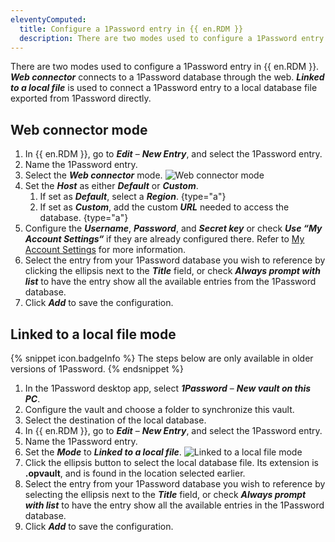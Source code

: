 ```yaml
---
eleventyComputed:
  title: Configure a 1Password entry in {{ en.RDM }}
  description: There are two modes used to configure a 1Password entry in {{ en.RDM }}.
---
```

There are two modes used to configure a 1Password entry in {{ en.RDM }}. ***Web connector*** connects to a 1Password database through the web. ***Linked to a local file*** is used to connect a 1Password entry to a local database file exported from 1Password directly.

## Web connector mode
1. In {{ en.RDM }}, go to ***Edit*** – ***New Entry***, and select the 1Password entry.
1. Name the 1Password entry.
1. Select the ***Web connector*** mode.
![Web connector mode](https://webdevolutions.azureedge.net/docs/en/kb/RDMW4000_2024_1.jpg)
1. Set the ***Host*** as either ***Default*** or ***Custom***.
    1. If set as ***Default***, select a ***Region***. {type="a"}
    1. If set as ***Custom***, add the custom ***URL*** needed to access the database. {type="a"}
1. Configure the ***Username***, ***Password***, and ***Secret key*** or check ***Use “My Account Settings“*** if they are already configured there. Refer to [My Account Settings](/rdm/commands/file/my-account-settings/) for more information.
1. Select the entry from your 1Password database you wish to reference by clicking the ellipsis next to the ***Title*** field, or check ***Always prompt with list*** to have the entry show all the available entries from the 1Password database.
1. Click ***Add*** to save the configuration.
## Linked to a local file mode
{% snippet icon.badgeInfo %}
The steps below are only available in older versions of 1Password.
{% endsnippet %}

1. In the 1Password desktop app, select ***1Password*** – ***New vault on this PC***.
1. Configure the vault and choose a folder to synchronize this vault.
1. Select the destination of the local database.
1. In {{ en.RDM }}, go to ***Edit*** – ***New Entry***, and select the 1Password entry.
1. Name the 1Password entry.
1. Set the ***Mode*** to ***Linked to a local file***.
![Linked to a local file mode](https://webdevolutions.azureedge.net/docs/en/kb/RDMW4001_2024_1.jpg)
1. Click the ellipsis button to select the local database file. Its extension is **.opvault**, and is found in the location selected earlier.
1. Select the entry from your 1Password database you wish to reference by selecting the ellipsis next to the ***Title*** field, or check ***Always prompt with list*** to have the entry show all the available entries in the 1Password database.
1. Click ***Add*** to save the configuration.